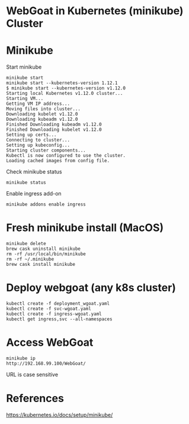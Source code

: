 # WebGoat in Kubernetes (minikube) Cluster
# Minikube
Start minikube
```
minikube start
minikube start --kubernetes-version 1.12.1
$ minikube start --kubernetes-version v1.12.0
Starting local Kubernetes v1.12.0 cluster...
Starting VM...
Getting VM IP address...
Moving files into cluster...
Downloading kubelet v1.12.0
Downloading kubeadm v1.12.0
Finished Downloading kubeadm v1.12.0
Finished Downloading kubelet v1.12.0
Setting up certs...
Connecting to cluster...
Setting up kubeconfig...
Starting cluster components...
Kubectl is now configured to use the cluster.
Loading cached images from config file.
```

Check minikube status
```
minikube status
```

Enable ingress add-on
```
minikube addons enable ingress
```

# Fresh minikube install (MacOS)
```
minikube delete
brew cask uninstall minikube
rm -rf /usr/local/bin/minikube
rm -rf ~/.minikube 
brew cask install minikube
```

# Deploy webgoat (any k8s cluster)
```
kubectl create -f deployment_wgoat.yaml 
kubectl create -f svc-wgoat.yaml 
kubectl create -f ingress-wgoat.yaml 
kubectl get ingress,svc --all-namespaces
```
# Access WebGoat
```
minikube ip
http://192.168.99.100/WebGoat/
```
URL is case sensitive

# References
https://kubernetes.io/docs/setup/minikube/
